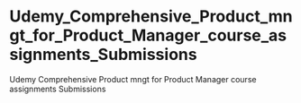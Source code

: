 # Udemy_Comprehensive_Product_mngt_for_Product_Manager_course_assignments_Submissions
Udemy Comprehensive Product mngt for Product Manager course assignments Submissions
